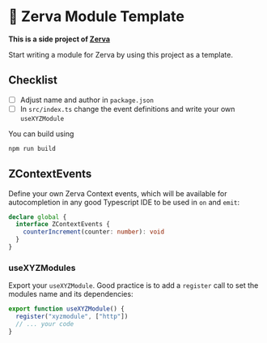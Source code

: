 # 🌱 Zerva Module Template

**This is a side project of [Zerva](https://github.com/holtwick/zerva)** 

Start writing a module for Zerva by using this project as a template.

## Checklist

- [ ] Adjust name and author in `package.json`
- [ ] In `src/index.ts` change the event definitions and write your own `useXYZModule`

You can build using 

```sh
npm run build
```

## ZContextEvents

Define your own Zerva Context events, which will be available for autocompletion in any good Typescript IDE to be used in `on` and `emit`:

```ts
declare global {
  interface ZContextEvents {
    counterIncrement(counter: number): void
  }
}
```

### useXYZModules

Export your `useXYZModule`. Good practice is to add a `register` call to set the modules name and its dependencies:

```ts
export function useXYZModule() {
  register("xyzmodule", ["http"])
  // ... your code
}
```